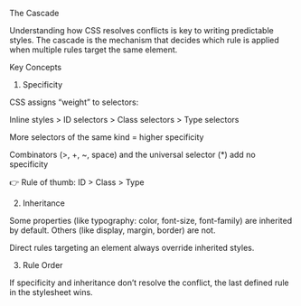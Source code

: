 The Cascade

Understanding how CSS resolves conflicts is key to writing predictable styles. The cascade is the mechanism that decides which rule is applied when multiple rules target the same element.

Key Concepts
1. Specificity

CSS assigns “weight” to selectors:

Inline styles > ID selectors > Class selectors > Type selectors

More selectors of the same kind = higher specificity

Combinators (>, +, ~, space) and the universal selector (*) add no specificity

👉 Rule of thumb: ID > Class > Type

2. Inheritance

Some properties (like typography: color, font-size, font-family) are inherited by default.
Others (like display, margin, border) are not.

Direct rules targeting an element always override inherited styles.

3. Rule Order

If specificity and inheritance don’t resolve the conflict, the last defined rule in the stylesheet wins.

